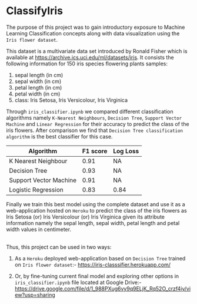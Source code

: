# ClassifyIris
The purpose of this project was to gain introductory exposure to Machine Learning Classification concepts along with data visualization using the ```Iris flower dataset```. 

This dataset is a multivariate data set introduced by Ronald Fisher which is available at https://archive.ics.uci.edu/ml/datasets/iris. It consists the following information for 150 iris species flowering plants samples:

1) sepal length (in cm)
2) sepal width (in cm)
3) petal length (in cm)
4) petal width (in cm)
5) class: Iris Setosa, Iris Versicolour, Iris Virginica


Through ```iris_classifier.ipynb``` we compared different classification algorithms namely ```K-Nearest Neighbours```, ```Decision Tree```, ```Support Vector Machine``` and ```Linear Regression``` for their accuracy to predict the class of the iris flowers. After comparison we find that ```Decision Tree classification algorithm``` is the best classifier for this case.


| Algorithm               |  F1 score  |  Log Loss  |
|-------------------------|------------|------------|
| K Nearest Neighbour     | 0.91       | NA         |
| Decision Tree           | 0.93       | NA         |
| Support Vector Machine  | 0.91       | NA         |
| Logistic Regression     | 0.83       | 0.84       |

Finally we train this best model using the complete dataset and use it as a web-application hosted on ```Heroku``` to predict the class of the iris flowers as Iris Setosa (or) Iris Versicolour (or) Iris Virginica given its attribute information namely the sepal length, sepal width, petal length and petal width values in centimeter.<br><br>

Thus, this project can be used in two ways:

1) As a  ```Heroku``` deployed web-application based on ```Decision Tree``` trained on ```Iris flower dataset```:- https://iris-classsifier.herokuapp.com/

2) Or, by fine-tuning current final model and exploring other options in ```iris_classifier.ipynb``` file located at Google Drive:- https://drive.google.com/file/d/1_988PXug6vy9q9ELjK_Rq52O_crzf4iy/view?usp=sharing 

